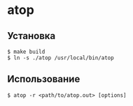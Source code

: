 # atop

## Установка

```
$ make build
$ ln -s ./atop /usr/local/bin/atop
```

## Использование

```
$ atop -r <path/to/atop.out> [options]
```
